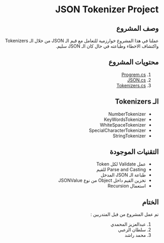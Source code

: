 <div dir=rtl>

# JSON Tokenizer Project

## وصف المشروع

عملنا في هذا المشروع خوارزمية للتعامل مع قيم الـ JSON من خلال الـ Tokenizers واكتشاف الاخطاء وطباعته في حال كان الـ JSON سليم.

## محتويات المشروع

1. [Progrem.cs](./JSONTokenizerProject/program.cs)
2. [JSON.cs](./JSONTokenizerProject/JSON.cs)
3. [Tokenizers.cs](./JSONTokenizerProject/Tokenizers.cs)

## الـ Tokenizers

- NumberTokenizer
- KeyWordsTokenizer
- WhiteSpaceTokenizer
- SpecialCharacterTokenizer
- StringTokenizer

## التقنيات الموجودة

- عمل Validate لكل Token
- Parse and Casting للقيم
- طباعة الـ JSON المدخل
- تخزين القيم داخل Object من نوع JSONValue
- استعمال Recursion

## الختام

تم عمل المشروع من قبل المتدربين :

1.  عبدالعزيز المحمدي
2.  سلطان الزعبي
3.  محمد راشد
</div>
